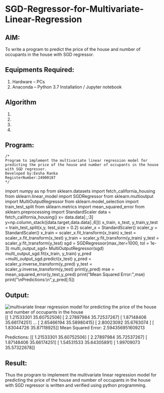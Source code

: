 # SGD-Regressor-for-Multivariate-Linear-Regression

## AIM:
To write a program to predict the price of the house and number of occupants in the house with SGD regressor.

## Equipments Required:
1. Hardware – PCs
2. Anaconda – Python 3.7 Installation / Jupyter notebook

## Algorithm
1. 
2. 
3. 
4. 

## Program:
```
/*
Program to implement the multivariate linear regression model for predicting the price of the house and number of occupants in the house with SGD regressor.
Developed by:Eesha Ranka
RegisterNumber:24900107 
*/
```
import numpy as np
from sklearn.datasets import fetch_california_housing
from sklearn.linear_model import SGDRegressor
from sklearn.multioutput import MultiOutputRegressor
from sklearn.model_selection import train_test_split
from sklearn.metrics import mean_squared_error
from sklearn.preprocessing import StandardScaler
data = fetch_california_housing()
x= data.data[:,:3]
y=np.column_stack((data.target,data.data[:,6]))
x_train, x_test, y_train,y_test = train_test_split(x,y, test_size = 0.2)
scaler_x = StandardScaler()
scaler_y = StandardScaler()
x_train = scaler_x.fit_transform(x_train)
x_test = scaler_x.fit_transform(x_test)
y_train = scaler_y.fit_transform(y_train)
y_test = scaler_y.fit_transform(y_test)
sgd = SGDRegressor(max_iter=1000, tol = 1e-3)
multi_output_sgd= MultiOutputRegressor(sgd)
multi_output_sgd.fit(x_train, y_train)
y_pred =multi_output_sgd.predict(x_test)
y_pred = scaler_y.inverse_transform(y_pred)
y_test = scaler_y.inverse_transform(y_test)
print(y_pred)
mse = mean_squared_error(y_test,y_pred)
print("Mean Squared Error:",mse)
print("\nPredictions:\n",y_pred[:5])

## Output:
![multivariate linear regression model for predicting the price of the house and number of occupants in the house](sam.png)
[[ 1.21533301 35.60752506]
 [ 2.27897984 35.72537267]
 [ 1.87148406 35.66174251]
 ...
 [ 2.65466194 35.58980415]
 [ 2.80023092 35.6763074 ]
 [ 1.83044726 35.87118925]]
Mean Squared Error: 2.594356951609213

Predictions:
 [[ 1.21533301 35.60752506]
 [ 2.27897984 35.72537267]
 [ 1.87148406 35.66174251]
 [ 1.54531533 35.64305891]
 [ 1.99709073 35.57322678]]


## Result:
Thus the program to implement the multivariate linear regression model for predicting the price of the house and number of occupants in the house with SGD regressor is written and verified using python programming.
